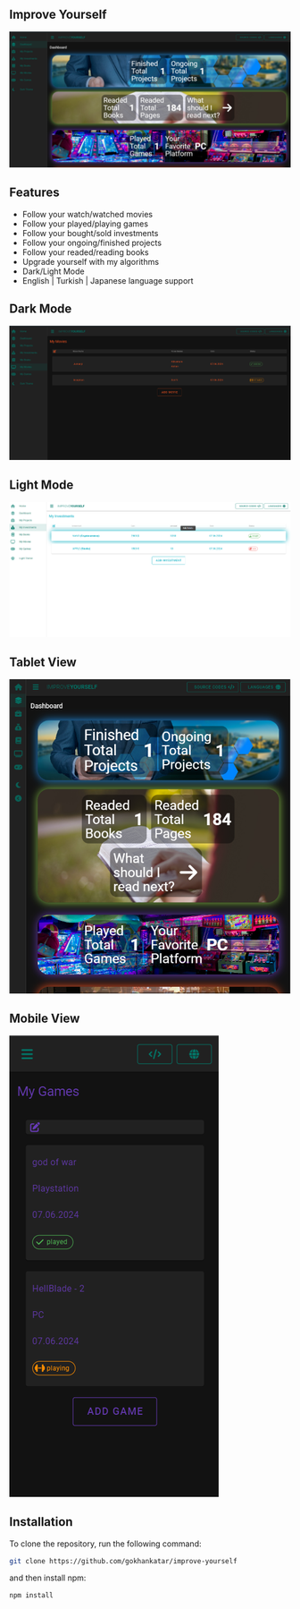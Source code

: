 ## Improve Yourself
<img src="src/assets/preview-img/general-view.png" />

## Features

- Follow your watch/watched movies
- Follow your played/playing games
- Follow your bought/sold investments
- Follow your ongoing/finished projects
- Follow your readed/reading books
- Upgrade yourself with my algorithms
- Dark/Light Mode
- English | Turkish | Japanese language support

## Dark Mode
<img src="src/assets/preview-img/dark-mode.png" />

## Light Mode
<img src="src/assets/preview-img/light-mode.png" />

## Tablet View
<img src="src/assets/preview-img/tablet-view.png" />

## Mobile View
<img src="src/assets/preview-img/mobile-view.png" />

## Installation

To clone the repository, run the following command:

```sh
git clone https://github.com/gokhankatar/improve-yourself

``` 
and then install npm:

```sh
npm install




